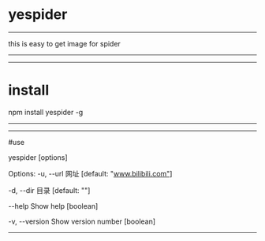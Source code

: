 # yespider

------------------------------------

this is easy to get image for spider

------------------------------------

------------------------------------

# install

npm install yespider -g

------------------------------------

------------------------------------

#use

yespider [options]

Options:
  -u, --url      网址                              [default: "www.bilibili.com"]

  -d, --dir      目录                                              [default: ""]

  --help         Show help                                             [boolean]

  -v, --version  Show version number                                   [boolean]

--------------------------------------
